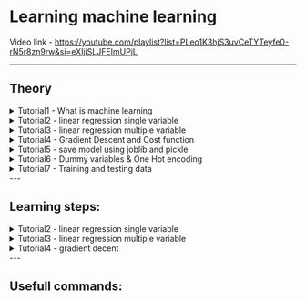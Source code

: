 # Learning machine learning

Video link - https://youtube.com/playlist?list=PLeo1K3hjS3uvCeTYTeyfe0-rN5r8zn9rw&si=eXIjiSLJFEImUPjL

---

## Theory
<details> <summary>
Tutorial1 - What is machine learning
   
</summary>

   1. Humans have neurons in there brains
   2. when you tell baby that this is cow then specific neurons light up and their edges become strong as shown in the image, for car different set of neuron lights up.
    ![image](https://github.com/takalkartejas/learning_machine_learning/assets/67382565/321fd67b-1ae2-42a5-8524-9f049ad31661)

    ![image](https://github.com/takalkartejas/learning_machine_learning/assets/67382565/f8c73c6b-4fca-4951-b37e-b535835df001)

    3. Deep learning uses neural network similar to this
    4. Machine learning examples- scam email detection, alexa google assitant, google recomendations, driverless cars etc.

</details>

<details> <summary>
Tutorial2 - linear regression single variable
   
</summary>

   ![image](https://github.com/takalkartejas/learning_machine_learning/assets/67382565/b56f1227-43a2-425f-b82e-93ad52390147)

</details>

<details> <summary>
Tutorial3 - linear regression multiple variable
   
</summary>

</details>

<details> <summary>
Tutorial4 - Gradient Descent and Cost function
   
</summary>

1. In linear regresssion we minimize the mean squared error as shown in the following figure
   
   ![image](https://github.com/takalkartejas/learning_machine_learning/assets/67382565/c29f0cb3-6308-40ba-86e7-85bed57c240c)

2. Mean squared error - actual data point - the predicted data point then square then sum then divde by n
3. The mean square error is one of the cost functions, y pred  mx +b, the equation looks as follows

   ![image](https://github.com/takalkartejas/learning_machine_learning/assets/67382565/43448e39-268b-4721-b95a-2e9956a24c9a)

4. Gradient descent algorithm finds the best fit line for given training data set in minimum steps.
5. We start with certain values of m and b and find their cost which here is 1000. Now keep changing m and b till we reach the lower most point.
6. We are starting from the star and heading towards red dot
   ![image](https://github.com/takalkartejas/learning_machine_learning/assets/67382565/ea2f8b35-c21d-4402-a751-a65e6650d77d)
   ![image](https://github.com/takalkartejas/learning_machine_learning/assets/67382565/2e1caa40-42e5-4ab0-b9db-a9319afa069d)
7. We take partial derivative of the mean square error wrt m and b  
   ![image](https://github.com/takalkartejas/learning_machine_learning/assets/67382565/02881d50-ae0f-48e8-b9da-4ab58dd6b940)
8. Now we know the slope of the cost function, we can try to minimize the cost
9. The next value of b and m can be calculted using following equations, point to remember is the step size keeps on decreasing with the slope as evident from the eqn. and the graph
    ![image](https://github.com/takalkartejas/learning_machine_learning/assets/67382565/7f33c594-29dd-4250-bd54-92e43f1e9df6)
    ![image](https://github.com/takalkartejas/learning_machine_learning/assets/67382565/1a7db5e8-7e27-4700-807b-03ccee77bb44)
10. Follow the code for implementation
    

</details>

<details> <summary>
Tutorial5 - save model using joblib and pickle

</summary>



</details>

<details> <summary>
Tutorial6 - Dummy variables & One Hot encoding
   
</summary>

1. Suppose you have town names as your input and the prices vary with them
2. We need to encode them as numbers,but if we encde them as integers machine can make assumptions such as town a < town b or town a + town b = town c during training. 
3. Nominal varibales are subcategory of categorical variables and nominal variables dont have any numeric order or mathematical relationship between them.
4. The second type is called ordinal varibales which has some sort of numeric order.
   ![image](https://github.com/takalkartejas/learning_machine_learning/assets/67382565/fed4244e-0121-44a0-8c3f-cae794a02b33)
5. Simple integer encoding wont work on the nominal variables so we use one hot encoding
6. We create three categories and assign them either one or zeros
   ![image](https://github.com/takalkartejas/learning_machine_learning/assets/67382565/0b84aa2a-ee6c-4fc4-a935-4379b48a2d6e)
</details>

<details> <summary>
Tutorial7 - Training and testing data
   
</summary>
1. We need to split training and testing data so that we can verify our model on the data that our model havent seen before 
2. 

</details>
---

## Learning steps:
<details> <summary>
Tutorial2 - linear regression single variable
   
</summary>
1. create linear_regression.ipynb
2. download the csv file

</details>

<details> <summary>
Tutorial3 - linear regression multiple variable
   
</summary>
1. The linear equation for price will be 
   price = m1*area + m2*bedrooms + m3*age + b 

</details>

<details> <summary>
Tutorial4 - gradient decent
   
</summary>
1. Follow the folder

</details>
---

## Usefull commands:

  



